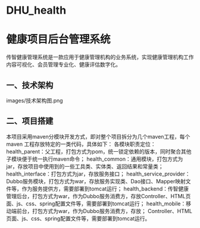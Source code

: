 # DHU_health
# 健康项目后台管理系统
传智健康管理系统是一款应用于健康管理机构的业务系统，实现健康管理机构工作内容可视化、会员管理专业化、健康评估数字化。
## 一、技术架构

images/技术架构图.png

## 二、项目搭建
本项目采用maven分模块开发方式，即对整个项目拆分为几个maven工程，每个maven
工程存放特定的一类代码，具体如下：
各模块职责定位：
health_parent：父工程，打包方式为pom，统一锁定依赖的版本，同时聚合其他子模块便于统一执行maven命令；
health_common：通用模块，打包方式为jar，存放项目中使用到的一些工具类、实体类、返回结果和常量类；
health_interface：打包方式为jar，存放服务接口；
health_service_provider：Dubbo服务模块，打包方式为war，存放服务实现类、Dao接口、Mapper映射文件等，作为服务提供方，需要部署到tomcat运行；
health_backend：传智健康管理后台，打包方式为war，作为Dubbo服务消费方，存放Controller、HTML页面、js、css、spring配置文件等，需要部署到tomcat运行；
health_mobile：移动端前台，打包方式为war，作为Dubbo服务消费方，存放；
Controller、HTML页面、js、css、spring配置文件等，需要部署到tomcat运行。
